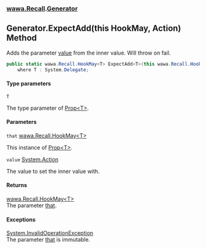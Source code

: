 ### [wawa.Recall](wawa.Recall.md 'wawa.Recall').[Generator](Generator.md 'wawa.Recall.Generator')

## Generator.ExpectAdd<T>(this HookMay<T>, Action) Method

Adds the parameter [value](Generator.ExpectAdd{T}(HookMay{T},Action).md#wawa.Recall.Generator.ExpectAdd_T_(thiswawa.Recall.HookMay_T_,System.Action).value 'wawa.Recall.Generator.ExpectAdd<T>(this wawa.Recall.HookMay<T>, System.Action).value') from the inner value. Will throw on fail.

```csharp
public static wawa.Recall.HookMay<T> ExpectAdd<T>(this wawa.Recall.HookMay<T> that, System.Action value)
    where T : System.Delegate;
```
#### Type parameters

<a name='wawa.Recall.Generator.ExpectAdd_T_(thiswawa.Recall.HookMay_T_,System.Action).T'></a>

`T`

The type parameter of [Prop&lt;T&gt;](Prop{T}.md 'wawa.Recall.Prop<T>').
#### Parameters

<a name='wawa.Recall.Generator.ExpectAdd_T_(thiswawa.Recall.HookMay_T_,System.Action).that'></a>

`that` [wawa.Recall.HookMay&lt;](HookMay{T}.md 'wawa.Recall.HookMay<T>')[T](Generator.ExpectAdd{T}(HookMay{T},Action).md#wawa.Recall.Generator.ExpectAdd_T_(thiswawa.Recall.HookMay_T_,System.Action).T 'wawa.Recall.Generator.ExpectAdd<T>(this wawa.Recall.HookMay<T>, System.Action).T')[&gt;](HookMay{T}.md 'wawa.Recall.HookMay<T>')

This instance of [Prop&lt;T&gt;](Prop{T}.md 'wawa.Recall.Prop<T>').

<a name='wawa.Recall.Generator.ExpectAdd_T_(thiswawa.Recall.HookMay_T_,System.Action).value'></a>

`value` [System.Action](https://docs.microsoft.com/en-us/dotnet/api/System.Action 'System.Action')

The value to set the inner value with.

#### Returns
[wawa.Recall.HookMay&lt;](HookMay{T}.md 'wawa.Recall.HookMay<T>')[T](Generator.ExpectAdd{T}(HookMay{T},Action).md#wawa.Recall.Generator.ExpectAdd_T_(thiswawa.Recall.HookMay_T_,System.Action).T 'wawa.Recall.Generator.ExpectAdd<T>(this wawa.Recall.HookMay<T>, System.Action).T')[&gt;](HookMay{T}.md 'wawa.Recall.HookMay<T>')  
The parameter [that](Generator.ExpectAdd{T}(HookMay{T},Action).md#wawa.Recall.Generator.ExpectAdd_T_(thiswawa.Recall.HookMay_T_,System.Action).that 'wawa.Recall.Generator.ExpectAdd<T>(this wawa.Recall.HookMay<T>, System.Action).that').

#### Exceptions

[System.InvalidOperationException](https://docs.microsoft.com/en-us/dotnet/api/System.InvalidOperationException 'System.InvalidOperationException')  
The parameter [that](Generator.ExpectAdd{T}(HookMay{T},Action).md#wawa.Recall.Generator.ExpectAdd_T_(thiswawa.Recall.HookMay_T_,System.Action).that 'wawa.Recall.Generator.ExpectAdd<T>(this wawa.Recall.HookMay<T>, System.Action).that') is immutable.